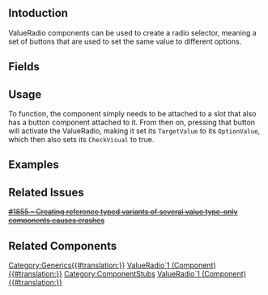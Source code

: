 <languages></languages> <translate>

## Intoduction

ValueRadio components can be used to create a radio selector, meaning a
set of buttons that are used to set the same value to different options.

## Fields

## Usage

To function, the component simply needs to be attached to a slot that
also has a button component attached to it. From then on, pressing that
button will activate the ValueRadio, making it set its `TargetValue` to
its `OptionValue`, which then also sets its `CheckVisual` to true.

## Examples

## Related Issues

[<s>#1855 - Creating reference typed variants of several value type-only
components causes
crashes</s>](https://github.com/Resonite-Metaverse/ResonitePublic/issues/1855)

## Related Components

</translate>

[Category:Generics{{#translation:}}](Category:Generics{{#translation:}} "wikilink")
[ValueRadio\`1
(Component){{#translation:}}](Category:Components{{#translation:}} "wikilink")
[Category:ComponentStubs](Category:ComponentStubs "wikilink")
[ValueRadio\`1
(Component){{#translation:}}](Category:Components:UIX:Interaction{{#translation:}} "wikilink")
